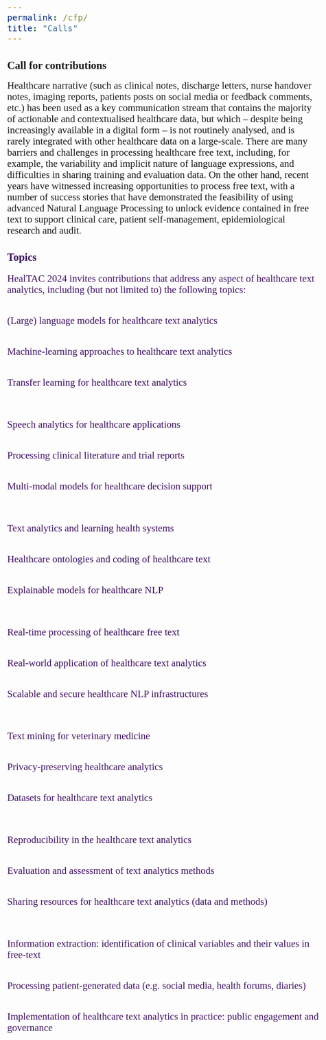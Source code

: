 ```yaml
---
permalink: /cfp/
title: "Calls"
---
```


<html>
<head>
<link href='https://fonts.googleapis.com/css?family=Akaya Telivigala' rel='stylesheet'>

<meta name="viewport" content="width=device-width, initial-scale=1">
<style>
* {
  box-sizing: border-box;
}
h1, h2, h3, h4, h5 {
  font-family: 'Akaya Telivigala';font-size: 25px;
}
body {
    font-family: 'Akaya Telivigala';font-size: 23px;
} 

/* Float three columns side by side */
.column {
  float: left;
  width: 30%;
  padding: 0 10px;
}

/* Remove extra left and right margins, due to padding */
.row {margin: 0 -5px;}

/* Clear floats after the columns */
.row:after {
  content: "";
  display: table;
  clear: both;
}

/* Responsive columns */
@media screen and (max-width: 500px) {
  .column {
    width: 100%;
    display: block;
    margin-bottom: 5px;
  }
}

/* Style the counter cards */
.card {
  box-shadow: 0 2px 6px 0 rgba(0, 0, 0, 0.2);
  padding: 10px;
  text-align: center;
  background-color: #faebd7;
}
</style>
</head>

<body>

<h2>Call for contributions</h2>
Healthcare narrative (such as clinical notes, discharge letters, nurse handover notes, imaging reports, patients posts on social media or feedback comments, etc.) has been used as a key communication stream that contains the majority of actionable and contextualised healthcare data, but which – despite being increasingly available in a digital form – is not routinely analysed, and is rarely integrated with other healthcare data on a large-scale. There are many barriers and challenges in processing healthcare free text, including, for example, the variability and implicit nature of language expressions, and difficulties in sharing training and evaluation data. On the other hand, recent years have witnessed increasing opportunities to process free text, with a number of success stories that have demonstrated the feasibility of using advanced Natural Language Processing to unlock evidence contained in free text to support clinical care, patient self-management, epidemiological research and audit.

<h2 style="color:#3e1061;">Topics</h2>
<p  style="color:#3e1061;"> HealTAC 2024 invites contributions that address any aspect of healthcare text analytics, including (but not limited to) the following topics: </p>
<p> </p>

<div class="row">
  <div class="column">
    <div class="card">
      <p style="color:#3e1061;">(Large) language models for healthcare text analytics</p>
    </div>
  </div>

  <div class="column">
    <div class="card">
      <p style="color:#3e1061;">Machine-learning approaches to healthcare text analytics</p>
    </div>
  </div>
  
   <div class="column">
    <div class="card">
      <p style="color:#3e1061;">Transfer learning for healthcare text analytics</p>
    </div>
  </div>
</div>
<br>
<div class="row">
  <div class="column">
    <div class="card">
      <p style="color:#3e1061;">Speech analytics for healthcare applications</p>
    </div>
  </div>
  
  <div class="column">
    <div class="card">
      <p style="color:#3e1061;">Processing clinical literature and trial reports</p>
    </div>
  </div>
  
  <div class="column">
    <div class="card">
      <p style="color:#3e1061;">Multi-modal models for healthcare decision support</p>
    </div>
  </div>
</div>
<br>
<div class="row">
  <div class="column">
    <div class="card">
      <p style="color:#3e1061;">Text analytics and learning health systems</p>
    </div>
  </div>

  <div class="column">
    <div class="card">
      <p style="color:#3e1061;">Healthcare ontologies and coding of healthcare text</p>
    </div>
  </div>
  
  <div class="column">
    <div class="card">
      <p style="color:#3e1061;">Explainable models for healthcare NLP</p>
    </div>
  </div>
</div>
<br>
<div class="row">
  <div class="column">
    <div class="card">
      <p style="color:#3e1061;">Real-time processing of healthcare free text</p>
    </div>
  </div>

  <div class="column">
    <div class="card">
      <p style="color:#3e1061;">Real-world application of healthcare text analytics</p>
    </div>
  </div>
  
  <div class="column">
    <div class="card">
      <p style="color:#3e1061;">Scalable and secure healthcare NLP infrastructures</p>
    </div>
  </div>
</div>
<br>
<div class="row">
  <div class="column">
    <div class="card">
      <p style="color:#3e1061;">Text mining for veterinary medicine</p>
    </div>
  </div>
  
  <div class="column">
    <div class="card">
      <p style="color:#3e1061;">Privacy-preserving healthcare analytics</p>
    </div>
  </div>

   <div class="column">
    <div class="card">
      <p style="color:#3e1061;">Datasets for healthcare text analytics</p>
    </div>
  </div>
</div>
<br>
<div class="row">
  <div class="column">
    <div class="card">
      <p style="color:#3e1061;">Reproducibility in the healthcare text analytics</p>
    </div>
  </div>
  
  <div class="column">
    <div class="card">
      <p style="color:#3e1061;">Evaluation and assessment of text analytics methods</p>
    </div>
  </div>

  <div class="column">
    <div class="card">
      <p style="color:#3e1061;">Sharing resources for healthcare text analytics (data and methods)</p>
    </div>
  </div>
</div>
<br>
<div class="row">
  <div class="column">
    <div class="card">
      <p style="color:#3e1061;">Information extraction: identification of clinical variables and their values in free-text</p>
    </div>
  </div>
  
  <div class="column">
    <div class="card">
      <p style="color:#3e1061;">Processing patient-generated data (e.g. social media, health forums, diaries)</p>
    </div>
  </div>
  
  <div class="column">
    <div class="card">
      <p style="color:#3e1061;">Implementation of healthcare text analytics in practice: public engagement and governance</p>
    </div>
  </div>
</div>

<!-- <ul style="list-style-type:circle;">
  <li>(Large) language models for healthcare text analytics</li>
  <li>Information extraction: identification of clinical variables and their values in free-text</li>
  <li>Speech analytics for healthcare applications</li>
  <li>Machine-learning approaches to healthcare text analytics</li>
  
  <li>Transfer learning for healthcare text analytics</li>
  <li>Processing patient-generated data (e.g. social media, health forums, diaries)</li>
  <li>Processing clinical literature and trial reports</li>
  <li>Multi-modal models for healthcare decision support</li>
  
  <li>Text analytics and learning health systems</li>
  <li>Healthcare ontologies and coding of healthcare text</li>
  <li>Explainable models for healthcare NLP</li>
  <li>Text mining for veterinary medicine</li>
  
  <li>Real-time processing of healthcare free text</li>
  <li>Real-world application of healthcare text analytics</li>
  <li>Scalable and secure healthcare NLP infrastructures</li>
  <li>Privacy-preserving healthcare analytics</li>
  
  <li>Implementation of healthcare text analytics in practice: public engagement and governance</li>
  <li>Datasets for healthcare text analytics</li>
  <li>Sharing resources for healthcare text analytics (data and methods)</li>
  <li>Reproducibility in the healthcare text analytics</li>
  <li>Evaluation and assessment of text analytics methods</li>
</ul>   -->

</body>
</html>


